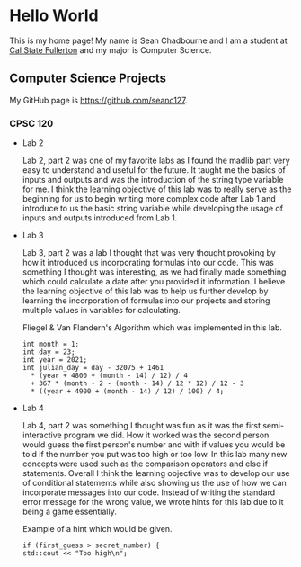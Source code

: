 # Hello World

This is my home page! My name is Sean Chadbourne and I am a student at [Cal State Fullerton](http://www.fullerton.edu/) and my major is Computer Science.

## Computer Science Projects

My GitHub page is https://github.com/seanc127.

### CPSC 120

* Lab 2

    Lab 2, part 2 was one of my favorite labs as I found the madlib part very easy to understand and useful for the future. It taught me the basics of inputs and outputs and was the introduction of the string type variable for me. I think the learning objective of this lab was to really serve as the beginning for us to begin writing more complex code after Lab 1 and introduce to us the basic string variable while developing the usage of inputs and outputs introduced from Lab 1.

* Lab 3

    Lab 3, part 2 was a lab I thought that was very thought provoking by how it introduced us incorporating formulas into our code. This was something I thought was interesting, as we had finally made something which could calculate a date after you provided it information. I believe the learning objective of this lab was to help us further develop by learning the incorporation of formulas into our projects and storing multiple values in variables for calculating.

    Fliegel & Van Flandern's Algorithm which was implemented in this lab.
    ```
    int month = 1;
    int day = 23;
    int year = 2021;
    int julian_day = day - 32075 + 1461
      * (year + 4800 + (month - 14) / 12) / 4
      + 367 * (month - 2 - (month - 14) / 12 * 12) / 12 - 3
      * ((year + 4900 + (month - 14) / 12) / 100) / 4;
    ```

* Lab 4

    Lab 4, part 2 was something I thought was fun as it was the first semi-interactive program we did. How it worked was the second person would guess the first person's number and with if values you would be told if the number you put was too high or too low. In this lab many new concepts were used such as the comparison operators and else if statements. Overall I think the learning objective was to develop our use of conditional statements while also showing us the use of how we can incorporate messages into our code. Instead of writing the standard error message for the wrong value, we wrote hints for this lab due to it being a game essentially. 

    Example of a hint which would be given.
    ```
    if (first_guess > secret_number) {
    std::cout << "Too high\n";
    ```